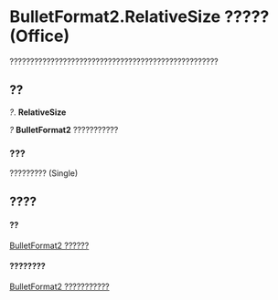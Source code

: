 
# BulletFormat2.RelativeSize ????? (Office)

???????????????????????????????????????????????????


## ??

 _?_. **RelativeSize**

 _?_ **BulletFormat2** ???????????


### ???

????????? (Single)


## ????


#### ??


[BulletFormat2 ??????](ad4c2a05-c34d-fbd4-6b12-3153b94d2c4e.md)
#### ????????


[BulletFormat2 ???????????](http://msdn.microsoft.com/library/1a86b4e3-0c8c-1900-708f-37486bf71169%28Office.15%29.aspx)